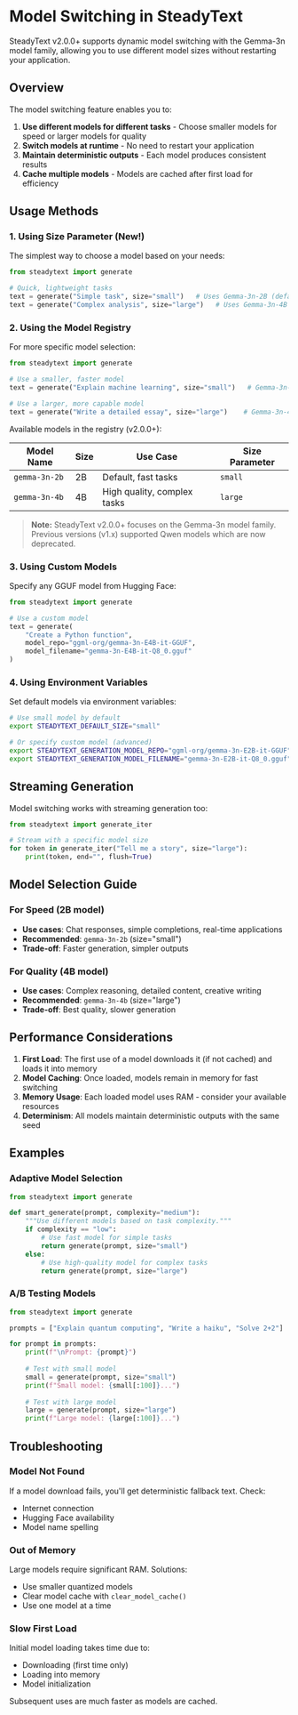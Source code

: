 # Model Switching in SteadyText

SteadyText v2.0.0+ supports dynamic model switching with the Gemma-3n model family, allowing you to use different model sizes without restarting your application.

## Overview

The model switching feature enables you to:

1. **Use different models for different tasks** - Choose smaller models for speed or larger models for quality
2. **Switch models at runtime** - No need to restart your application
3. **Maintain deterministic outputs** - Each model produces consistent results
4. **Cache multiple models** - Models are cached after first load for efficiency

## Usage Methods

### 1. Using Size Parameter (New!)

The simplest way to choose a model based on your needs:

```python
from steadytext import generate

# Quick, lightweight tasks
text = generate("Simple task", size="small")   # Uses Gemma-3n-2B (default)
text = generate("Complex analysis", size="large")   # Uses Gemma-3n-4B
```

### 2. Using the Model Registry

For more specific model selection:

```python
from steadytext import generate

# Use a smaller, faster model
text = generate("Explain machine learning", size="small")   # Gemma-3n-2B

# Use a larger, more capable model
text = generate("Write a detailed essay", size="large")    # Gemma-3n-4B
```

Available models in the registry (v2.0.0+):

| Model Name | Size | Use Case | Size Parameter |
|------------|------|----------|----------------|
| `gemma-3n-2b` | 2B | Default, fast tasks | `small` |
| `gemma-3n-4b` | 4B | High quality, complex tasks | `large` |

> **Note:** SteadyText v2.0.0+ focuses on the Gemma-3n model family. Previous versions (v1.x) supported Qwen models which are now deprecated.

### 3. Using Custom Models

Specify any GGUF model from Hugging Face:

```python
from steadytext import generate

# Use a custom model
text = generate(
    "Create a Python function",
    model_repo="ggml-org/gemma-3n-E4B-it-GGUF",
    model_filename="gemma-3n-E4B-it-Q8_0.gguf"
)
```

### 4. Using Environment Variables

Set default models via environment variables:

```bash
# Use small model by default
export STEADYTEXT_DEFAULT_SIZE="small"

# Or specify custom model (advanced)
export STEADYTEXT_GENERATION_MODEL_REPO="ggml-org/gemma-3n-E2B-it-GGUF"
export STEADYTEXT_GENERATION_MODEL_FILENAME="gemma-3n-E2B-it-Q8_0.gguf"
```

## Streaming Generation

Model switching works with streaming generation too:

```python
from steadytext import generate_iter

# Stream with a specific model size
for token in generate_iter("Tell me a story", size="large"):
    print(token, end="", flush=True)
```

## Model Selection Guide

### For Speed (2B model)
- **Use cases**: Chat responses, simple completions, real-time applications
- **Recommended**: `gemma-3n-2b` (size="small")
- **Trade-off**: Faster generation, simpler outputs

### For Quality (4B model)
- **Use cases**: Complex reasoning, detailed content, creative writing
- **Recommended**: `gemma-3n-4b` (size="large")
- **Trade-off**: Best quality, slower generation

## Performance Considerations

1. **First Load**: The first use of a model downloads it (if not cached) and loads it into memory
2. **Model Caching**: Once loaded, models remain in memory for fast switching
3. **Memory Usage**: Each loaded model uses RAM - consider your available resources
4. **Determinism**: All models maintain deterministic outputs with the same seed

## Examples

### Adaptive Model Selection

```python
from steadytext import generate

def smart_generate(prompt, complexity="medium"):
    """Use different models based on task complexity."""
    if complexity == "low":
        # Use fast model for simple tasks
        return generate(prompt, size="small")
    else:
        # Use high-quality model for complex tasks
        return generate(prompt, size="large")
```

### A/B Testing Models

```python
from steadytext import generate

prompts = ["Explain quantum computing", "Write a haiku", "Solve 2+2"]

for prompt in prompts:
    print(f"\nPrompt: {prompt}")
    
    # Test with small model
    small = generate(prompt, size="small")
    print(f"Small model: {small[:100]}...")
    
    # Test with large model
    large = generate(prompt, size="large")
    print(f"Large model: {large[:100]}...")
```

## Troubleshooting

### Model Not Found
If a model download fails, you'll get deterministic fallback text. Check:
- Internet connection
- Hugging Face availability
- Model name spelling

### Out of Memory
Large models require significant RAM. Solutions:
- Use smaller quantized models
- Clear model cache with `clear_model_cache()`
- Use one model at a time

### Slow First Load
Initial model loading takes time due to:
- Downloading (first time only)
- Loading into memory
- Model initialization

Subsequent uses are much faster as models are cached.